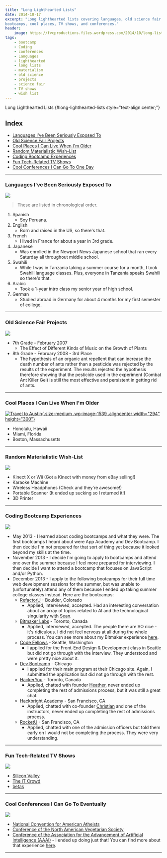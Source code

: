 ```yaml
---
title: "Long Lighthearted Lists"
date: 2014-10-17
excerpt: "Long lighthearted lists covering languages, old science fair project, coding
bootcamps, cool places, TV shows, and conferences."
header:
    image: https://fvcproductions.files.wordpress.com/2014/10/long-lists.jpg
tags:
    - bootcamp
    - Coding
    - conferences
    - Languages
    - lighthearted
    - long lists
    - materialism
    - old science
    - projects
    - science fair
    - TV shows
    - wish list
---
```


Long Lighthearted Lists {#long-lighthearted-lists style="text-align:center;"}

Index
-----

- [Languages I've Been Seriously Exposed To](#section-languages)
- [Old Science Fair Projects](#section-oldscience)
- [Cool Places I Can Live When I'm Older](#section-places)
- [Random Materialistic Wish-List](#section-wishes)
- [Coding Bootcamp Experiences](#section-bootcamps)
- [Fun Tech-Related TV Shows](#section-techtv)
- [Cool Conferences I Can Go To One Day](#section-conferences)

------------------------------------------------------------------------

### Languages I've Been Seriously Exposed To

![](https://www.clker.com/cliparts/5/9/c/2/1194984395619889880earth_globe_dan_gerhrads_01.svg.med.png)

> These are listed in chronological order.

1. Spanish
    -   Soy Peruana.
2. English
    -   Born and raised in the US, so there's that.
3. French
    -   I lived in France for about a year in 3rd grade.
4.  Japanese
    -   Was enrolled in the Newport News Japanese school that ran every
        Saturday all throughout middle school.
5.  Swahili
    -   While I was in Tanzania taking a summer course for a month, I
        took Swahili language classes. Plus, everyone in Tanzania speaks
        Swahili so there's that.
6.  Arabic
    -   Took a 1-year intro class my senior year of high school.
7.  German
    -   Studied abroad in Germany for about 4 months for my first
        semester of college.

------------------------------------------------------------------------

### Old Science Fair Projects

![](https://shaullelementary.oursciencefair.com/doc.ashx?id=1491)

-   7th Grade - February 2007
    -   The Effect of Different Kinds of Music on the Growth of Plants
-   8th Grade - February 2008 - 3rd Place
    -   The hypothesis of an organic ant repellent that can increase the
        death number of ants rather than a pesticide was rejected by the
        results of the experiment. The results rejected the hypothesis
        therefore showing that the pesticide used in the experiment
        (Combat Ant Killer Gel) is still the most effective and
        persistent in getting rid of ants.

------------------------------------------------------------------------

### Cool Places I Can Live When I'm Older

[![Travel to
Austin](https://fvcproductions.files.wordpress.com/2015/01/img_0074.jpg?w=294){.size-medium
.wp-image-1539 .aligncenter width="294"
height="300"}](https://fvcproductions.files.wordpress.com/2015/01/img_0074.jpg)

-   Honolulu, Hawaii
-   Miami, Florida
-   Boston, Massachusetts

------------------------------------------------------------------------

### Random Materialistic Wish-List

![](https://s3.amazonaws.com/rapgenius/Genie-image.gif)

-   Kinect X or Wii (Got a Kinect with money from eBay selling!)
-   Karaoke Machine
-   Wireless Headphones (Check and they're awesome!)
-   Portable Scanner (It ended up sucking so I returned it!)
-   3D Printer

------------------------------------------------------------------------

### Coding Bootcamp Experiences

![](https://cdn.skilledup.com/wp-content/uploads/2013/08/coding-bootcamp.jpg)

-   May 2013 - I learned about coding bootcamps and what they were. The
    first bootcamps I heard about were App Academy and Dev Bootcamp. I
    then decide I'm not prepared for that sort of thing yet because it
    looked beyond my skills at the time.
-   November 2013 - I decide I'm going to apply to bootcamps and attend
    one over the summer because I feel more prepared for interviewing. I
    then decide I want to attend a bootcamp that focuses on JavaScript
    and/or Python.
-   December 2013 - I apply to the following bootcamps for their full
    time web development sessions for the summer, but was unable to
    (unfortunately) attend any of them because I ended up taking summer
    college classes instead. Here are the bootcamps:
    - [RefactorU](https://www.refactoru.com) - Boulder, Colorado
        -   Applied, interviewed, accepted. Had an interesting
            conversation about an array of topics related to AI and the
            technological singularity with
            [Sean](https://twitter.com/seandaken "Sean Daken - Twitter").
    - [Bitmaker Labs](https://bitmakerlabs.com) - Toronto, Canada
        -   Applied, interviewed, accepted. The people there are SO
            nice - it's ridiculous. I did not feel nervous at all during
            the whole process. You can see more about my Bitmaker
            experience
            [here](https://fvcproductions.com/blog/2014/03/12/bitmaker-labs/ "Bitmaker Labs").
    - [Code Fellows](https://www.codefellows.org/ "Code Fellows") -
        Seattle, Washington
        -   I applied for the Front-End Design & Development class in
            Seattle but did not go through with the interview. They
            understood and were pretty nice about it.
    - [Dev Bootcamp](https://devbootcamp.com/ "Dev Bootcamp") - Chicago
        -   I applied for their main program at their Chicago site.
            Again, I submitted the application but did not go through
            with the rest.
    - [HackerYou](https://hackeryou.com) - Toronto, Canada
        -   Applied, chatted with founder
            [Heather](https://twitter.com/heatherpayne "Heather Payne - Twitter"),
            never ended up completing the rest of admissions process,
            but it was still a great chat.
    - [Hackbright Academy](https://www.hackbrightacademy.com) - San
        Francisco, CA
        -   Applied, chatted with co-founder
            [Christian](https://twitter.com/chriszf "Christian - Twitter")
            and one of the instructors, never ended up completing the
            rest of admissions process.
    - [RocketU](https://rocket-space.com/rocketu/ "RocketU") - San
        Francisco, CA
        -   Applied, chatted with one of the admission officers but told
            them early on I would not be completing the process. They
            were very understanding.

------------------------------------------------------------------------

### Fun Tech-Related TV Shows

![](https://fanart.tv/fanart/tv/277165/hdtvlogo/silicon-valley-534724dd97592.png)

- [Silicon Valley](https://www.imdb.com/title/tt2575988/)
- [The IT Crowd](https://www.imdb.com/title/tt0487831/)
- [betas](https://www.imdb.com/title/tt3012184/)

------------------------------------------------------------------------

### Cool Conferences I Can Go To Eventually

![](https://www.icwsm.org/2012/images/supported-by/aaai.png)

- [National Convention for American
    Atheists](https://atheists.org/convention2015)
- [Conference of the North American Vegetarian
    Society](https://www.vegetariansummerfest.org/index.htm)
- [Conference of the Association for the Advancement of Artificial
    Intelligence
    (AAAI)](https://www.aaai.org/Conferences/AAAI/aaai15.php) - I ended
    up doing just that! You can find more about that experience
    [here](https://fvcproductions.com/blog/2015/01/30/adventures-with-aaai-2015/ "Adventures with AAAI").

------------------------------------------------------------------------
